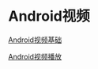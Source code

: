 
Android视频
===

[Android视频基础](https://github.com/hncgc/Android/blob/master/Video/Android%E8%A7%86%E9%A2%91%E5%9F%BA%E7%A1%80.md)  

[Android视频播放]()  

[]()  

[]()  


